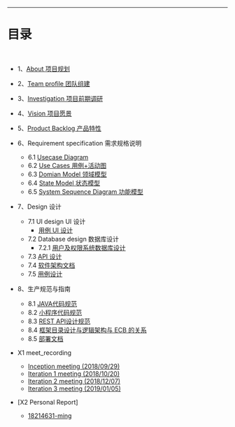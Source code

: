 ﻿﻿﻿﻿﻿---# [](#TOC)目录&nbsp;&nbsp; * 1、[About 项目规划](1-About)* 2、[Team profile 团队组建](2-Team-profile)* 3、[Investigation 项目前期调研](3-Investigation)* 4、[Vision 项目愿景](4-Vision)* 5、[Product Backlog 产品特性](5-Product-Backlog)* 6、Requirement specification 需求规格说明    - 6.1 [Usecase Diagram](06-01-Usecase-Diagram)    - 6.2 [Use Cases 用例+活动图](06-02-usecases)    - 6.3 [Domian Model 领域模型](06-03-Domain-Model)    - 6.4 [State Model 状态模型](06-04-State-Model)    - 6.5 [System Sequence Diagram 功能模型](06-05-System-Sequence-Diagram)* 7、Design 设计    - 7.1 UI design UI 设计        - [ 用例 UI 设计](7-1UIdesign)    - 7.2 Database design 数据库设计        - 7.2.1 [用户及权限系统数据库设计](7-2Datebasedesign)    - 7.3 [API 设计](7-3API-design)    - 7.4 [软件架构文档](7-4ArchitectureDocument)    - 7.5 [用例设计](7-5Usercase)* 8、生产规范与指南    - 8.1 [JAVA代码规范](8-1-1JAVA代码规范)    - 8.2 [小程序代码规范](8-1-2小程序代码规范)    - 8.3 [REST API设计规范](8-2REST-API-设计规范)    - 8.4 [框架目录设计与逻辑架构与 ECB 的关系](8-3框架目录设计与逻辑架构与ECB的关系)    - 8.5 [部署文档](8-4部署文档)* X1 meet_recording    - [Inception meeting (2018/09/29)](Inception-meeting)    - [Iteration 1 meeting (2018/10/20)](Iteration-1)    - [Iteration 2 meeting (2018/12/07)](Iteration-2)    - [Iteration 3 meeting (2019/01/05)](Iteration-3)* [X2 Personal Report]    - [18214631-ming](18214631final-report)   